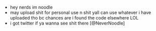 - hey nerds im noodle
- may upload shit for personal use n shit yall can use whatever i have uploaded tho bc chances are i found the code elsewhere LOL
- i got twitter if ya wanna see shit there [@NeverNoodle]

<!---
yo mom
--->
